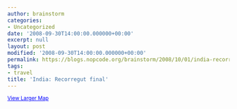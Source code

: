 ```yaml
---
author: brainstorm
categories:
- Uncategorized
date: '2008-09-30T14:00:00.000000+00:00'
excerpt: null
layout: post
modified: '2008-09-30T14:00:00.000000+00:00'
permalink: https://blogs.nopcode.org/brainstorm/2008/10/01/india-recorregut-final/
tags:
- travel
title: 'India: Recorregut final'
---
```


<small><a href="https://maps.google.com/maps/ms?f=q&hl=en&geocode=&ie=UTF8&msa=0&msid=105601872918246537662.00045836bf0c0a84dbefc&ll=27.994401,77.080078&spn=13.558388,18.676758&z=5&source=embed" style="color:#0000FF;text-align:left">View Larger Map</a></small>